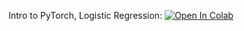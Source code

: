 Intro to PyTorch, Logistic Regression:
[![Open In Colab](https://colab.research.google.com/assets/colab-badge.svg)](https://colab.research.google.com/github/girafe-ai/ml-mipt/blob/msai_ml_s21/week03_linear_classification/week0_03_intro_to_pytorch.ipynb)
